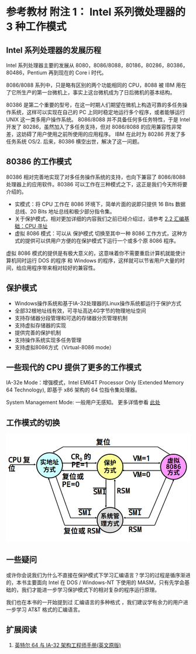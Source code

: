 # 参考教材 附注 1： Intel 系列微处理器的 3 种工作模式

## Intel 系列处理器的发展历程

Intel 系列处理器主要的发展从 8080，8086/8088，80186，80286，80386，80486，Pentium 再到现在的 Core i 时代。

8086/8088 系列中，只是略有区别的两个功能相同的 CPU，8088 被 IBM 用在了它所生产的第一台微机上，事实上这台微机成为了日后微机的基本结构。

80386 是第二个重要的型号，在这一时期人们期望在微机上构造可靠的多任务操作系统，这样可以实现在自己的 PC 上同时稳定地运行多个程序，或者能够运行 UNIX 这一类多用户操作系统。 8086/8088 并不具备任何多任务特性，于是 Intel 开发了 80286，虽然加入了多任务支持，但对 8086/8088 的应用兼容性非常差，这妨碍了用户使用之前所使用的应用程序。 IBM 在此时为 80286 开发了多任务系统 OS/2. 后来，80386 横空出世，解决了这一问题。

## 80386 的工作模式

80386 相对完善地实现了对多任务操作系统的支持，也向下兼容了 8086/8088 处理器上的应用软件。80386 可以工作在三种模式之下，这正是我们今天所将要介绍的。

- 实模式：将 CPU 工作在 8086 环境下，简单片面的说即只提供 16 Bits 数据总线、20 Bits 地址总线和极少部分指令集。
- 关于保护模式，相对更加详细的内容我们之前已经介绍过，请参考 [2.2 汇编基础：CPU 寻址](./findaddr.md)
- 虚拟 8086 模式：可以从 保护模式 切换至其中一种 8086 工作方式，这种方式的提供可以供用户方便的在保护模式下运行一个或多个原 8086 程序。

虚拟 8086 模式的提供是有极大意义的，这意味着你不需要重启计算机就能使计算机同时运行 DOS 的程序 和 Windows 的程序，这样就可以节省用户大量的时间，给应用程序带来相对较好的兼容性。

## 保护模式

- Windows操作系统和基于IA-32处理器的Linux操作系统都运行于保护方式
- 全部32根地址线有效，可寻址高达4G字节的物理地址空间
- 支持存储器分段管理和可选的存储器分页管理机制
- 支持虚拟存储器的实现
- 提供完善的保护机制
- 支持操作系统实现多任务管理
- 支持虚拟8086方式（Virtual-8086  mode）

## 一些现代的 CPU 提供了更多的工作模式

IA-32e Mode：增强模式，Intel EM64T Processor Only (Extended Memory 64 Technology), 即基于 x86 架构的 64 位指令集处理器。

System Management Mode: 一般用户无感知。 更多详情参看 [此处](https://en.wikipedia.org/wiki/System_Management_Mode)

## 工作模式的切换

![switch_cpu_work_mode](../assets/statusreg/cpu_workmode_switch.png)

## 一些疑问

或许你会说我们为什么不直接在保护模式下学习汇编语言？学习的过程是循序渐进的，本书主要面向 Intel 在 DOS / Windows-NT 下使用的 MASM，只有先学会基础的，我们才能进一步学习保护模式下的相对复杂的程序运行原理。 

我们也在本书的一开始提到过 汇编语言的多种格式 ，我们建议学有余力的用户进一步学习 AT&T 格式的汇编语言。

## 扩展阅读

1. [英特尔 64 与 IA-32 架构工程师手册(英文原版)](https://www.intel.com/content/www/us/en/architecture-and-technology/64-ia-32-architectures-software-developer-manual-325462.html)

